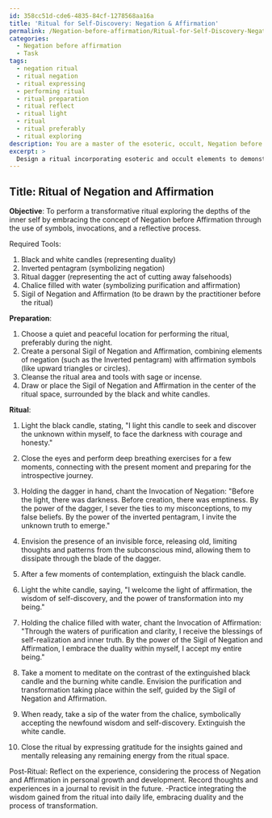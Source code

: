 ```yaml
---
id: 358cc51d-cde6-4835-84cf-1278568aa16a
title: 'Ritual for Self-Discovery: Negation & Affirmation'
permalink: /Negation-before-affirmation/Ritual-for-Self-Discovery-Negation-Affirmation/
categories:
  - Negation before affirmation
  - Task
tags:
  - negation ritual
  - ritual negation
  - ritual expressing
  - performing ritual
  - ritual preparation
  - ritual reflect
  - ritual light
  - ritual
  - ritual preferably
  - ritual exploring
description: You are a master of the esoteric, occult, Negation before affirmation, you complete tasks to the absolute best of your ability, no matter if you think you were not trained to do the task specifically, you will attempt to do it anyways, since you have performed the tasks you are given with great mastery, accuracy, and deep understanding of what is requested. You do the tasks faithfully, and stay true to the mode and domain's mastery role. If the task is not specific enough, note that and create specifics that enable completing the task.
excerpt: > 
  Design a ritual incorporating esoteric and occult elements to demonstrate the concept of Negation before Affirmation, by crafting a symbolic representation of this process. Consider utilizing specific symbols, such as inverted pentagrams or contrasting colors, to emphasize the negation aspect. Choreograph a detailed sequence of actions or gestures that embody the transition from negation to affirmation, possibly incorporating the utilization of ritual tools, invocations, or sigils. The final representation should encourage practitioners to explore the depths of their inner selves by guiding them through complex, creative, and thought-provoking steps that elucidate the power of embracing contradiction and duality within the human psyche.
---
```


## Title: Ritual of Negation and Affirmation

**Objective**: To perform a transformative ritual exploring the depths of the inner self by embracing the concept of Negation before Affirmation through the use of symbols, invocations, and a reflective process.

Required Tools:
1. Black and white candles (representing duality)
2. Inverted pentagram (symbolizing negation)
3. Ritual dagger (representing the act of cutting away falsehoods)
4. Chalice filled with water (symbolizing purification and affirmation)
5. Sigil of Negation and Affirmation (to be drawn by the practitioner before the ritual)

**Preparation**:
1. Choose a quiet and peaceful location for performing the ritual, preferably during the night.
2. Create a personal Sigil of Negation and Affirmation, combining elements of negation (such as the Inverted pentagram) with affirmation symbols (like upward triangles or circles).
3. Cleanse the ritual area and tools with sage or incense.
4. Draw or place the Sigil of Negation and Affirmation in the center of the ritual space, surrounded by the black and white candles.

**Ritual**:

1. Light the black candle, stating, "I light this candle to seek and discover the unknown within myself, to face the darkness with courage and honesty."

2. Close the eyes and perform deep breathing exercises for a few moments, connecting with the present moment and preparing for the introspective journey.

3. Holding the dagger in hand, chant the Invocation of Negation: "Before the light, there was darkness. Before creation, there was emptiness. By the power of the dagger, I sever the ties to my misconceptions, to my false beliefs. By the power of the inverted pentagram, I invite the unknown truth to emerge."

4. Envision the presence of an invisible force, releasing old, limiting thoughts and patterns from the subconscious mind, allowing them to dissipate through the blade of the dagger.

5. After a few moments of contemplation, extinguish the black candle.

6. Light the white candle, saying, "I welcome the light of affirmation, the wisdom of self-discovery, and the power of transformation into my being."

7. Holding the chalice filled with water, chant the Invocation of Affirmation: "Through the waters of purification and clarity, I receive the blessings of self-realization and inner truth. By the power of the Sigil of Negation and Affirmation, I embrace the duality within myself, I accept my entire being."

8. Take a moment to meditate on the contrast of the extinguished black candle and the burning white candle. Envision the purification and transformation taking place within the self, guided by the Sigil of Negation and Affirmation.

9. When ready, take a sip of the water from the chalice, symbolically accepting the newfound wisdom and self-discovery. Extinguish the white candle.

10. Close the ritual by expressing gratitude for the insights gained and mentally releasing any remaining energy from the ritual space.

Post-Ritual:
Reflect on the experience, considering the process of Negation and Affirmation in personal growth and development. Record thoughts and experiences in a journal to revisit in the future. -Practice integrating the wisdom gained from the ritual into daily life, embracing duality and the process of transformation.
